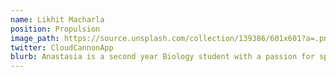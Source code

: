```yaml
---
name: Likhit Macharla
position: Propulsion
image_path: https://source.unsplash.com/collection/139386/601x601?a=.png
twitter: CloudCannonApp
blurb: Anastasia is a second year Biology student with a passion for space, who intends on studying astrobiology in the future.
---
```

